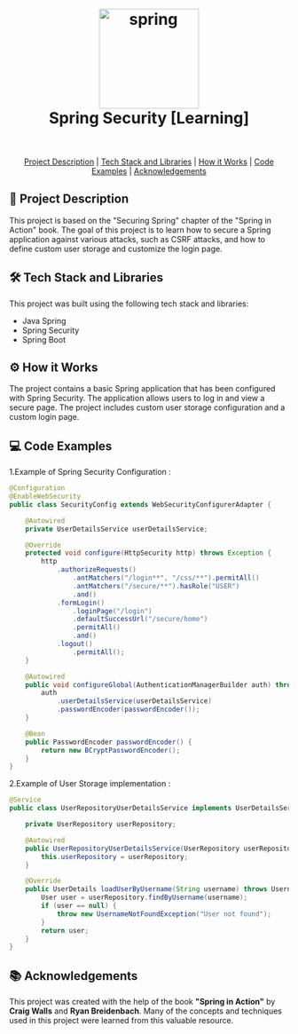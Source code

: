 


<h1 align="center">
  <br>
<a  href="https://spring.io/"  target="_blank"  rel="noreferrer"> <img  src="https://www.vectorlogo.zone/logos/springio/springio-icon.svg"  alt="spring"  width="180"  height="180"/> </a>
  <br>
  Spring Security [Learning]
  <br>
  <br>
</h1>

<p align="center">
  <a href="#project-description">Project Description</a> |
  <a href="#tech-stack-and-libraries">Tech Stack and Libraries</a> |
  <a href="#how-it-works">How it Works</a> |
  <a href="#code-examples">Code Examples</a> |
  <a href="#acknowledgements">Acknowledgements</a>
</p>



<div id="project-description"></div>

## 🚀 Project Description
This project is based on the "Securing Spring" chapter of the "Spring in Action" book. The goal of this project is to learn how to secure a Spring application against various attacks, such as CSRF attacks, and how to define custom user storage and customize the login page.

<div id="tech-stack-and-libraries"></div>

## 🛠️ Tech Stack and Libraries
This project was built using the following tech stack and libraries:
- Java Spring
- Spring Security
- Spring Boot

<div id="how-it-works"></div>

## ⚙️ How it Works

The project contains a basic Spring application that has been configured with Spring Security. The application allows users to log in and view a secure page. The project includes custom user storage configuration and a custom login page.

<div id="code-examples"></div>

## 💻 Code Examples
1.Example of Spring Security Configuration :
```java
@Configuration
@EnableWebSecurity
public class SecurityConfig extends WebSecurityConfigurerAdapter {

    @Autowired
    private UserDetailsService userDetailsService;

    @Override
    protected void configure(HttpSecurity http) throws Exception {
        http
            .authorizeRequests()
                .antMatchers("/login**", "/css/**").permitAll()
                .antMatchers("/secure/**").hasRole("USER")
                .and()
            .formLogin()
                .loginPage("/login")
                .defaultSuccessUrl("/secure/home")
                .permitAll()
                .and()
            .logout()
                .permitAll();
    }

    @Autowired
    public void configureGlobal(AuthenticationManagerBuilder auth) throws Exception {
        auth
            .userDetailsService(userDetailsService)
            .passwordEncoder(passwordEncoder());
    }

    @Bean
    public PasswordEncoder passwordEncoder() {
        return new BCryptPasswordEncoder();
    }
}
```
2.Example of User Storage implementation :
```java
@Service
public class UserRepositoryUserDetailsService implements UserDetailsService {

    private UserRepository userRepository;

    @Autowired
    public UserRepositoryUserDetailsService(UserRepository userRepository) {
        this.userRepository = userRepository;
    }

    @Override
    public UserDetails loadUserByUsername(String username) throws UsernameNotFoundException {
        User user = userRepository.findByUsername(username);
        if (user == null) {
            throw new UsernameNotFoundException("User not found");
        }
        return user;
    }
}


```

<div id="acknowledgements"></div>

## 📚 Acknowledgements 
This project was created with the help of the book **"Spring in Action"** by **Craig Walls** and **Ryan Breidenbach**. Many of the concepts and techniques used in this project were learned from this valuable resource.

